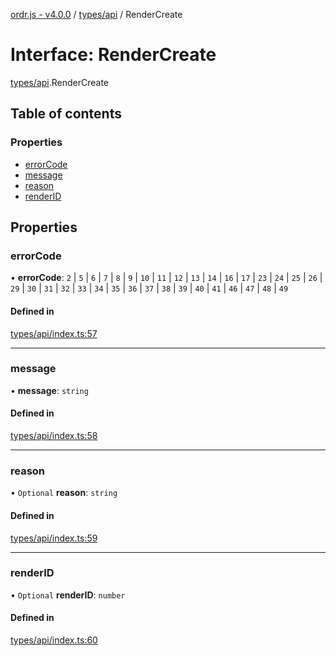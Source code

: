 [ordr.js - v4.0.0](../README.md) / [types/api](../modules/types_api.md) / RenderCreate

# Interface: RenderCreate

[types/api](../modules/types_api.md).RenderCreate

## Table of contents

### Properties

- [errorCode](types_api.RenderCreate.md#errorcode)
- [message](types_api.RenderCreate.md#message)
- [reason](types_api.RenderCreate.md#reason)
- [renderID](types_api.RenderCreate.md#renderid)

## Properties

### errorCode

• **errorCode**: ``2`` \| ``5`` \| ``6`` \| ``7`` \| ``8`` \| ``9`` \| ``10`` \| ``11`` \| ``12`` \| ``13`` \| ``14`` \| ``16`` \| ``17`` \| ``23`` \| ``24`` \| ``25`` \| ``26`` \| ``29`` \| ``30`` \| ``31`` \| ``32`` \| ``33`` \| ``34`` \| ``35`` \| ``36`` \| ``37`` \| ``38`` \| ``39`` \| ``40`` \| ``41`` \| ``46`` \| ``47`` \| ``48`` \| ``49``

#### Defined in

[types/api/index.ts:57](https://github.com/LockBlock-dev/ordr.js/blob/6ed11d0/src/types/api/index.ts#L57)

___

### message

• **message**: `string`

#### Defined in

[types/api/index.ts:58](https://github.com/LockBlock-dev/ordr.js/blob/6ed11d0/src/types/api/index.ts#L58)

___

### reason

• `Optional` **reason**: `string`

#### Defined in

[types/api/index.ts:59](https://github.com/LockBlock-dev/ordr.js/blob/6ed11d0/src/types/api/index.ts#L59)

___

### renderID

• `Optional` **renderID**: `number`

#### Defined in

[types/api/index.ts:60](https://github.com/LockBlock-dev/ordr.js/blob/6ed11d0/src/types/api/index.ts#L60)
